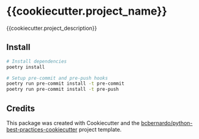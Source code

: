 <!--
SPDX-FileCopyrightText: {{cookiecutter.year}} {{cookiecutter.author_name}} <{{cookiecutter.author_email}}>

SPDX-License-Identifier: {{cookiecutter.license}}
-->

# {{cookiecutter.project_name}}

{{cookiecutter.project_description}}

## Install

```sh
# Install dependencies
poetry install

# Setup pre-commit and pre-push hooks
poetry run pre-commit install -t pre-commit
poetry run pre-commit install -t pre-push
```

## Credits
This package was created with Cookiecutter and the [bcbernardo/python-best-practices-cookiecutter](https://github.com/bcbernardo/python-best-practices-cookiecutter) project template.
